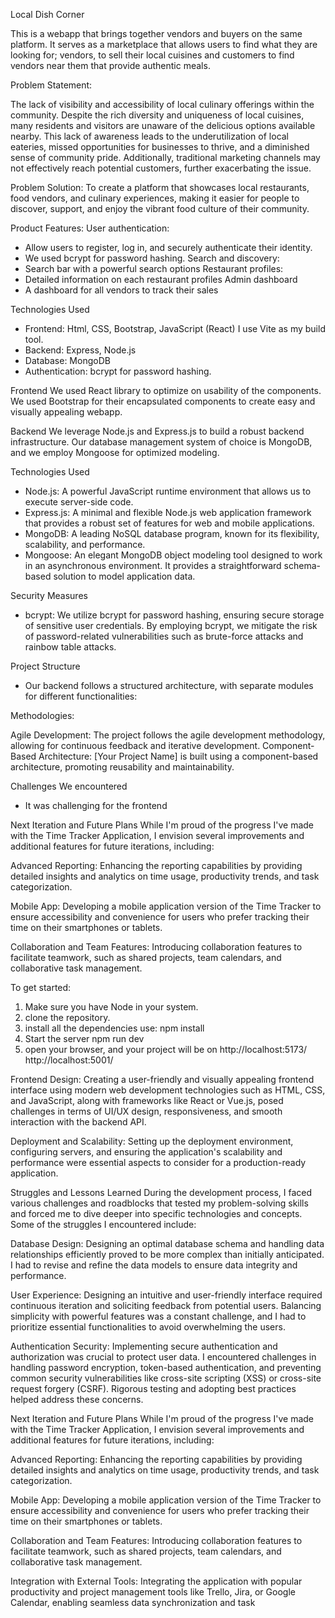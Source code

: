 Local Dish Corner

This is a webapp that brings together vendors and buyers on the same platform. It serves as a marketplace that allows users to find what they are looking for; vendors, to sell their local cuisines and customers to find vendors near them that provide authentic meals.

Problem Statement: 

The lack of visibility and accessibility of local culinary offerings within the community. Despite the rich diversity and uniqueness of local cuisines, many residents and visitors are unaware of the delicious options available nearby. This lack of awareness leads to the underutilization of local eateries, missed opportunities for businesses to thrive, and a diminished sense of community pride. Additionally, traditional marketing channels may not effectively reach potential customers, further exacerbating the issue.

Problem Solution: 
To create a platform that showcases local restaurants, food vendors, and culinary experiences, making it easier for people to discover, support, and enjoy the vibrant food culture of their community.

Product Features:
User authentication:
- Allow users to register, log in, and securely authenticate their identity.
- We used bcrypt for password hashing.
Search and discovery:
- Search bar with a powerful search options
Restaurant profiles:
- Detailed information on each restaurant profiles
Admin dashboard
- A dashboard for all vendors to track their sales

Technologies Used
- Frontend: Html, CSS, Bootstrap, JavaScript (React)
    I use Vite as my build tool. 
- Backend: Express, Node.js
- Database: MongoDB
- Authentication: bcrypt for password hashing.

Frontend
We used React library to optimize on usability of the components. 
We used Bootstrap for their encapsulated components to create easy and visually appealing webapp. 


Backend
We leverage Node.js and Express.js to build a robust backend infrastructure. Our database management system of choice is MongoDB, and we employ Mongoose for optimized modeling.

Technologies Used
- Node.js: A powerful JavaScript runtime environment that allows us to execute server-side code.
- Express.js: A minimal and flexible Node.js web application framework that provides a robust set of features for web and mobile applications.
- MongoDB: A leading NoSQL database program, known for its flexibility, scalability, and performance.
- Mongoose: An elegant MongoDB object modeling tool designed to work in an asynchronous environment. It provides a straightforward schema-based solution to model application data.

Security Measures
- bcrypt: We utilize bcrypt for password hashing, ensuring secure storage of sensitive user credentials. By employing bcrypt, we mitigate the risk of password-related vulnerabilities such as brute-force attacks and rainbow table attacks.

Project Structure
- Our backend follows a structured architecture, with separate modules for different functionalities:

Methodologies:

Agile Development: The project follows the agile development methodology, allowing for continuous feedback and iterative development.
Component-Based Architecture: [Your Project Name] is built using a component-based architecture, promoting reusability and maintainability.

Challenges We encountered 
- It was challenging for the frontend 

Next Iteration and Future Plans While I'm proud of the progress I've made with the Time Tracker Application, I envision several improvements and additional features for future iterations, including:

Advanced Reporting: Enhancing the reporting capabilities by providing detailed insights and analytics on time usage, productivity trends, and task categorization.

Mobile App: Developing a mobile application version of the Time Tracker to ensure accessibility and convenience for users who prefer tracking their time on their smartphones or tablets.

Collaboration and Team Features: Introducing collaboration features to facilitate teamwork, such as shared projects, team calendars, and collaborative task management.



To get started:
1. Make sure you have Node in your system.
2. clone the repository.
3. install all the dependencies 
    use: npm install
4. Start the server
    npm run dev
5. open your browser, and your project will be on 
    http://localhost:5173/
    http://localhost:5001/





Frontend Design: Creating a user-friendly and visually appealing frontend interface using modern web development technologies such as HTML, CSS, and JavaScript, along with frameworks like React or Vue.js, posed challenges in terms of UI/UX design, responsiveness, and smooth interaction with the backend API.


Deployment and Scalability: Setting up the deployment environment, configuring servers, and ensuring the application's scalability and performance were essential aspects to consider for a production-ready application.

Struggles and Lessons Learned During the development process, I faced various challenges and roadblocks that tested my problem-solving skills and forced me to dive deeper into specific technologies and concepts. Some of the struggles I encountered include:

Database Design: Designing an optimal database schema and handling data relationships efficiently proved to be more complex than initially anticipated. I had to revise and refine the data models to ensure data integrity and performance.

User Experience: Designing an intuitive and user-friendly interface required continuous iteration and soliciting feedback from potential users. Balancing simplicity with powerful features was a constant challenge, and I had to prioritize essential functionalities to avoid overwhelming the users.

Authentication Security: Implementing secure authentication and authorization was crucial to protect user data. I encountered challenges in handling password encryption, token-based authentication, and preventing common security vulnerabilities like cross-site scripting (XSS) or cross-site request forgery (CSRF). Rigorous testing and adopting best practices helped address these concerns.

Next Iteration and Future Plans While I'm proud of the progress I've made with the Time Tracker Application, I envision several improvements and additional features for future iterations, including:

Advanced Reporting: Enhancing the reporting capabilities by providing detailed insights and analytics on time usage, productivity trends, and task categorization.

Mobile App: Developing a mobile application version of the Time Tracker to ensure accessibility and convenience for users who prefer tracking their time on their smartphones or tablets.

Collaboration and Team Features: Introducing collaboration features to facilitate teamwork, such as shared projects, team calendars, and collaborative task management.

Integration with External Tools: Integrating the application with popular productivity and project management tools like Trello, Jira, or Google Calendar, enabling seamless data synchronization and task

